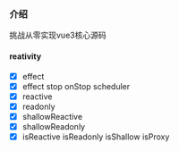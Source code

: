 ### 介绍

挑战从零实现vue3核心源码


#### reativity

- [X] effect 
- [X] effect stop onStop scheduler
- [X] reactive
- [X] readonly
- [X] shallowReactive
- [X] shallowReadonly
- [X] isReactive isReadonly isShallow isProxy